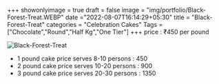 +++
showonlyimage = true
draft = false
image = "img/portfolio/Black-Forest-Treat.WEBP"
date ="2022-08-07T16:14:29+05:30"
title = "Black-Forest-Treat"
categories = "Celebration Cakes"
Tags = ["Chocolate","Round","Half Kg","One Tier"]
+++
price : ₹450 per pound
<!--more-->
![Black-Forest-Treat](/img/portfolio/Black-Forest-Treat.WEBP)
* 1 pound cake price serves 8-10 persons : 450
* 2 pound cake price serves 10-20 persons : 900
* 3 pound cake price serves 20-30 persons : 1350
